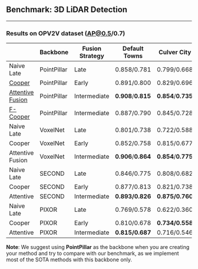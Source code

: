 ## Benchmark: 3D LiDAR  Detection

---
### Results on OPV2V dataset (AP@0.5/0.7)

|                    | Backbone   | Fusion Strategy  | Default Towns    |Culver City| Download |
|--------------------| --------   | ---------------  | -------------    |-----------| -------- |
| Naive Late         | PointPillar        | Late      |   0.858/0.781        | 0.799/0.668         |    [url](https://drive.google.com/file/d/1WTKooW6k0exLqoIE5Czqy6ptycYlgKZz/view?usp=sharing)   |
| [Cooper](https://arxiv.org/abs/1905.05265)       | PointPillar        | Early        | 0.891/0.800         | 0.829/0.696       | [url](https://drive.google.com/file/d/1N1p6syxGSKD18ELgtBQoSuUzR8tX1JeE/view?usp=sharing)     | 
| [Attentive Fusion](https://arxiv.org/abs/2109.07644)         | PointPillar        | Intermediate       | **0.908**/**0.815**       | **0.854**/**0.735**         | [url](https://drive.google.com/file/d/1QBcNQso1zISqf4Fw18FvWLQdDL6Rx-Sr/view?usp=sharing)     | 
| [F-Cooper](https://arxiv.org/abs/1909.06459)         | PointPillar        | Intermediate       | 0.887/0.790     | 0.845/0.728        | [url](https://drive.google.com/file/d/1CjXu9Y2ZTzJA6Oo3hnqFhbTqBVKq3mQb/view?usp=sharing)     | 
| Naive Late         | VoxelNet        | Late      | 0.801/0.738          | 0.722/0.588        | [url]()    |
| Cooper    | VoxelNet        | Early        | 0.852/0.758        | 0.815/0.677        | [url](https://drive.google.com/file/d/14WD7iLLyyCJJ3lApbYYdr5KOUM1ACnve/view?usp=sharing)     | 
| Attentive Fusion        | VoxelNet        | Intermediate       | **0.906**/**0.864**        | **0.854**/**0.775**        | [url](https://drive.google.com/file/d/1QoEvuZtXfC5U5-HAbnyeJKAiAN54MidY/view?usp=sharing)      | 
| Naive Late         | SECOND        | Late      |  0.846/0.775         | 0.808/0.682        | [url](https://drive.google.com/file/d/1VG_FKe1mKagPVGXH7UGHpyaM5q3cxtD8/view?usp=sharing)      |
| Cooper    | SECOND        | Early        |  0.877/0.813       |  0.821/0.738     | [url](https://drive.google.com/file/d/1Z9io1VNcU-urcRW8l0ogWCTVCB53mw4N/view?usp=sharing)     | 
| Attentive         | SECOND        | Intermediate       |   **0.893/0.826**     | **0.875/0.760**     | [url](https://drive.google.com/file/d/107005eltMD9bmb1RHz4ZWWZQT1TP6Gp0/view?usp=sharing)      | 
| Naive Late         | PIXOR        | Late      |    0.769/0.578       |  0.622/0.360      | [url]()      |
| Cooper    | PIXOR        | Early        |   0.810/0.678      | **0.734/0.558**      | [url](https://drive.google.com/file/d/1ZDLjtizZCuV6D92LloEPKRIw-LqxfE1j/view?usp=sharing)     | 
| Attentive         | PIXOR        | Intermediate       |  **0.815/0.687**      | 0.716/0.546       | [url]()      |


**Note**: We suggest using **PointPillar** as the backbone when you are creating your method and try to compare with
our benchmark, as we implement most of the SOTA methods with this backbone only.
